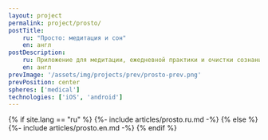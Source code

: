 ```yaml
---
layout: project
permalink: project/prosto/
postTitle: 
    ru: "Просто: медитация и сон"
    en: англ
postDescription: 
    ru: Приложение для медитации, ежедневной практики и очистки сознания
    en: англ
prevImage: '/assets/img/projects/prev/prosto-prev.png'
prevPosition: center
spheres: ['medical']
technologies: ['iOS', 'android']
---
```


{% if site.lang == "ru" %}
{%- include articles/prosto.ru.md -%}
{% else %}
{%- include articles/prosto.en.md -%}
{% endif %}